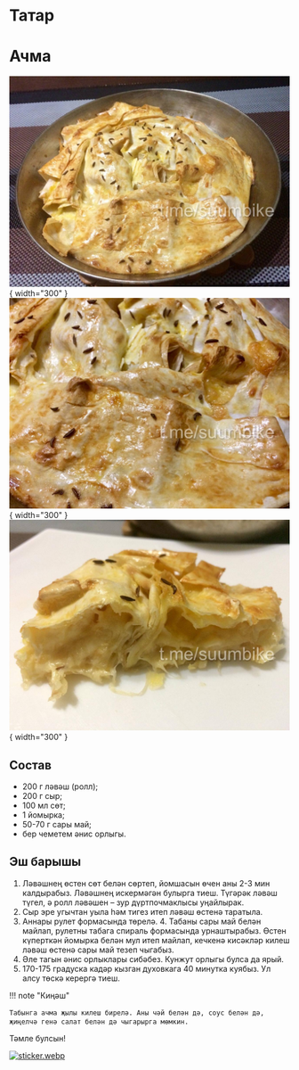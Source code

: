 # Татар

# Ачма

![alt text](assets/photo_2025-03-04_19-23-16.jpg){ width="300" }
![alt text](assets/photo_2025-03-04_19-23-14.jpg){ width="300" }
![alt text](assets/photo_2025-03-04_19-23-09.jpg){ width="300" }

## Состав 

* 200 г ләвәш (ролл);
* 200 г сыр;
* 100 мл сөт;
* 1 йомырка;
* 50-70 г сары май;
* бер чеметем әнис орлыгы.

## Эш барышы

1. Ләвәшнең өстен сөт белән сөртеп, йомшасын өчен аны 2-3 мин калдырабыз. Ләвәшнең искермәгән булырга тиеш. Түгәрәк ләвәш түгел, ә ролл ләвәшен – зур дүртпочмаклысы уңайлырак.
2. Сыр эре угычтан уыла һәм тигез итеп ләвәш өстенә таратыла. 
3. Аннары рулет формасында төрелә.
4. Табаны сары май белән майлап, рулетны табага спираль формасында урнаштырабыз. Өстен күперткән йомырка белән мул итеп майлап, кечкенә кисәкләр килеш ләвәш өстенә сары май тезеп чыгабыз. 
5. Әле тагын әнис орлыклары сибәбез. Кунжут орлыгы булса да ярый.
6. 170-175 градуска кадәр кызган духовкага 40 минутка куябыз. Ул алсу төскә керергә тиеш. 

!!! note "Киңәш"

    Табынга ачма җылы килеш бирелә. Аны чәй белән дә, соус белән дә, җиңелчә генә салат белән дә чыгарырга мөмкин.

Тәмле булсын!

[![sticker.webp](https://i.postimg.cc/nLY9K4RY/sticker.webp)](https://postimg.cc/jW2jt7rL)